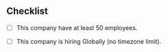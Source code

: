 <!-- Hi. 

Thank you for your contribution.
We love to see more remote companies, but we keep the list curated.
Please don't skip the checklist.
-->

## Checklist

- [ ] This company have at least 50 employees.
- [ ] This company is hiring Globally (no timezone limit).

